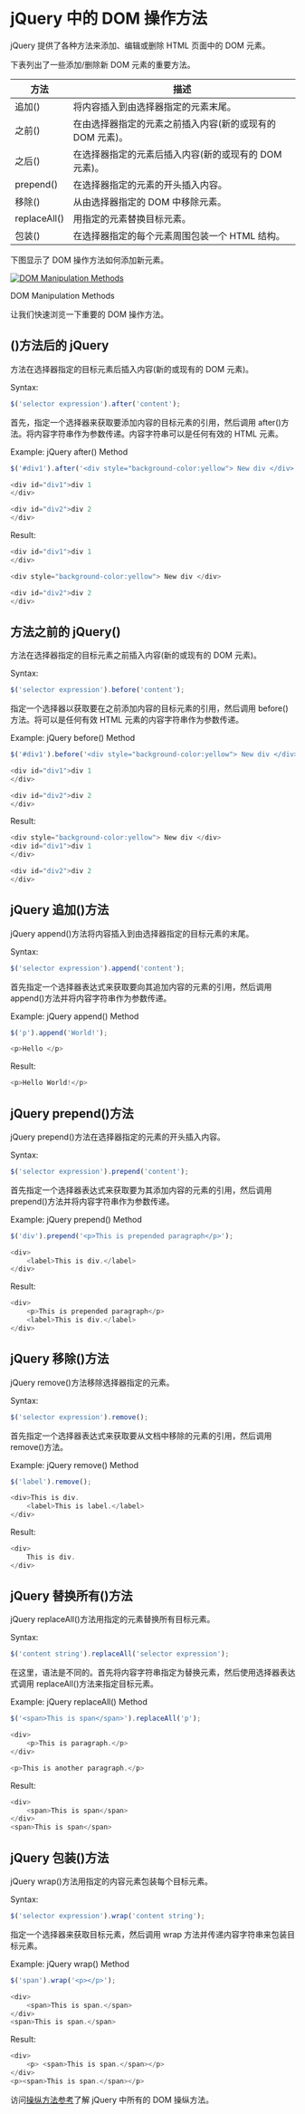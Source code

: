 # jQuery 中的 DOM 操作方法



jQuery 提供了各种方法来添加、编辑或删除 HTML 页面中的 DOM 元素。

下表列出了一些添加/删除新 DOM 元素的重要方法。

| 方法 | 描述 |
| --- | --- |
| 追加() | 将内容插入到由选择器指定的元素末尾。 |
| 之前() | 在由选择器指定的元素之前插入内容(新的或现有的 DOM 元素)。 |
| 之后() | 在选择器指定的元素后插入内容(新的或现有的 DOM 元素)。 |
| prepend() | 在选择器指定的元素的开头插入内容。 |
| 移除() | 从由选择器指定的 DOM 中移除元素。 |
| replaceAll() | 用指定的元素替换目标元素。 |
| 包装() | 在选择器指定的每个元素周围包装一个 HTML 结构。 |

下图显示了 DOM 操作方法如何添加新元素。

[![DOM Manipulation Methods](img/517d707d10327a36a6a10d57eda02187.png "DOM Manipulation Methods")](../../Content/images/jquery/manipulation-methods.png) 

DOM Manipulation Methods



让我们快速浏览一下重要的 DOM 操作方法。

## ()方法后的 jQuery

方法在选择器指定的目标元素后插入内容(新的或现有的 DOM 元素)。

Syntax:

```js
$('selector expression').after('content');
```

首先，指定一个选择器来获取要添加内容的目标元素的引用，然后调用 after()方法。将内容字符串作为参数传递。内容字符串可以是任何有效的 HTML 元素。

Example: jQuery after() Method

```js
$('#div1').after('<div style="background-color:yellow"> New div </div>');

<div id="div1">div 1
</div>

<div id="div2">div 2
</div>
```

Result:

```js
<div id="div1">div 1
</div>

<div style="background-color:yellow"> New div </div>

<div id="div2">div 2
</div>
```

## 方法之前的 jQuery()

方法在选择器指定的目标元素之前插入内容(新的或现有的 DOM 元素)。

Syntax:

```js
$('selector expression').before('content');

```

指定一个选择器以获取要在之前添加内容的目标元素的引用，然后调用 before()方法。将可以是任何有效 HTML 元素的内容字符串作为参数传递。

Example: jQuery before() Method

```js
$('#div1').before('<div style="background-color:yellow"> New div </div>');

<div id="div1">div 1
</div>

<div id="div2">div 2
</div>
```

Result:

```js
<div style="background-color:yellow"> New div </div>
<div id="div1">div 1
</div>

<div id="div2">div 2
</div>
```

## jQuery 追加()方法

jQuery append()方法将内容插入到由选择器指定的目标元素的末尾。

Syntax:

```js
$('selector expression').append('content');
```

首先指定一个选择器表达式来获取要向其追加内容的元素的引用，然后调用 append()方法并将内容字符串作为参数传递。

Example: jQuery append() Method

```js
$('p').append('World!');

<p>Hello </p>
```

Result:

```js
<p>Hello World!</p>
```

## jQuery prepend()方法

jQuery prepend()方法在选择器指定的元素的开头插入内容。

Syntax:

```js
$('selector expression').prepend('content');
```

首先指定一个选择器表达式来获取要为其添加内容的元素的引用，然后调用 prepend()方法并将内容字符串作为参数传递。

Example: jQuery prepend() Method

```js
$('div').prepend('<p>This is prepended paragraph</p>');

<div>
    <label>This is div.</label>
</div>
```

Result:

```js
<div>
    <p>This is prepended paragraph</p> 
    <label>This is div.</label>
</div>
```

## jQuery 移除()方法

jQuery remove()方法移除选择器指定的元素。

Syntax:

```js
$('selector expression').remove();
```

首先指定一个选择器表达式来获取要从文档中移除的元素的引用，然后调用 remove()方法。

Example: jQuery remove() Method

```js
$('label').remove();

<div>This is div.
    <label>This is label.</label>
</div>
```

Result:

```js
<div>
    This is div.
</div>
```

## jQuery 替换所有()方法

jQuery replaceAll()方法用指定的元素替换所有目标元素。

Syntax:

```js
$('content string').replaceAll('selector expression');
```

在这里，语法是不同的。首先将内容字符串指定为替换元素，然后使用选择器表达式调用 replaceAll()方法来指定目标元素。

Example: jQuery replaceAll() Method

```js
$('<span>This is span</span>').replaceAll('p');

<div>
    <p>This is paragraph.</p>
</div>

<p>This is another paragraph.</p>
```

Result:

```js
<div>
    <span>This is span</span>
</div>
<span>This is span</span>
```

## jQuery 包装()方法

jQuery wrap()方法用指定的内容元素包装每个目标元素。

Syntax:

```js
$('selector expression').wrap('content string');
```

指定一个选择器来获取目标元素，然后调用 wrap 方法并传递内容字符串来包装目标元素。

Example: jQuery wrap() Method

```js
$('span').wrap('<p></p>');

<div>
    <span>This is span.</span>
</div>
<span>This is span.</span>
```

Result:

```js
<div>
    <p> <span>This is span.</span></p>
</div>
<p><span>This is span.</span></p>
```

访问[操纵方法参考](/jquery/jquery-dom-methods-reference)了解 jQuery 中所有的 DOM 操纵方法。